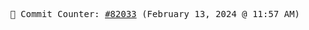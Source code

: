 <p align="center">
    <samp>
        📮 Commit Counter: <a href="https://github.com/Javascript-void0/Javascript-void0/commits/main">#82033</a> (February 13, 2024 @ 11:57 AM)
    </samp>
</p>
